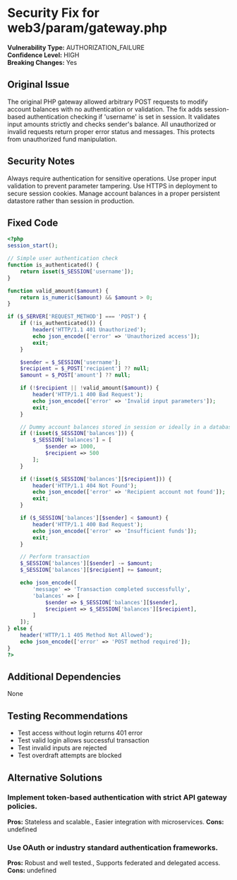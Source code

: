 # Security Fix for web3/param/gateway.php

**Vulnerability Type:** AUTHORIZATION_FAILURE  
**Confidence Level:** HIGH  
**Breaking Changes:** Yes

## Original Issue
The original PHP gateway allowed arbitrary POST requests to modify account balances with no authentication or validation. The fix adds session-based authentication checking if 'username' is set in session. It validates input amounts strictly and checks sender's balance. All unauthorized or invalid requests return proper error status and messages. This protects from unauthorized fund manipulation.

## Security Notes
Always require authentication for sensitive operations. Use proper input validation to prevent parameter tampering. Use HTTPS in deployment to secure session cookies. Manage account balances in a proper persistent datastore rather than session in production.

## Fixed Code
```php
<?php
session_start();

// Simple user authentication check
function is_authenticated() {
    return isset($_SESSION['username']);
}

function valid_amount($amount) {
    return is_numeric($amount) && $amount > 0;
}

if ($_SERVER['REQUEST_METHOD'] === 'POST') {
    if (!is_authenticated()) {
        header('HTTP/1.1 401 Unauthorized');
        echo json_encode(['error' => 'Unauthorized access']);
        exit;
    }

    $sender = $_SESSION['username'];
    $recipient = $_POST['recipient'] ?? null;
    $amount = $_POST['amount'] ?? null;

    if (!$recipient || !valid_amount($amount)) {
        header('HTTP/1.1 400 Bad Request');
        echo json_encode(['error' => 'Invalid input parameters']);
        exit;
    }

    // Dummy account balances stored in session or ideally in a database
    if (!isset($_SESSION['balances'])) {
        $_SESSION['balances'] = [
            $sender => 1000,
            $recipient => 500
        ];
    }

    if (!isset($_SESSION['balances'][$recipient])) {
        header('HTTP/1.1 404 Not Found');
        echo json_encode(['error' => 'Recipient account not found']);
        exit;
    }

    if ($_SESSION['balances'][$sender] < $amount) {
        header('HTTP/1.1 400 Bad Request');
        echo json_encode(['error' => 'Insufficient funds']);
        exit;
    }

    // Perform transaction
    $_SESSION['balances'][$sender] -= $amount;
    $_SESSION['balances'][$recipient] += $amount;

    echo json_encode([
        'message' => 'Transaction completed successfully',
        'balances' => [
            $sender => $_SESSION['balances'][$sender],
            $recipient => $_SESSION['balances'][$recipient],
        ]
    ]);
} else {
    header('HTTP/1.1 405 Method Not Allowed');
    echo json_encode(['error' => 'POST method required']);
}
?>
```

## Additional Dependencies
None

## Testing Recommendations
- Test access without login returns 401 error
- Test valid login allows successful transaction
- Test invalid inputs are rejected
- Test overdraft attempts are blocked

## Alternative Solutions

### Implement token-based authentication with strict API gateway policies.
**Pros:** Stateless and scalable., Easier integration with microservices.
**Cons:** undefined

### Use OAuth or industry standard authentication frameworks.
**Pros:** Robust and well tested., Supports federated and delegated access.
**Cons:** undefined

